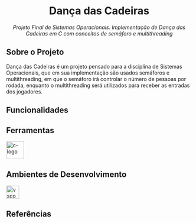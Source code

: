 <h1 align="center" > Dança das Cadeiras </h1>
<p align="center" ><i> Projeto Final de Sistemas Operacionais. Implementação de Dança das Cadeiras em C com conceitos de semáforo e multithreading </i></p>

<h2> Sobre o Projeto </h2>
Dança das Cadeiras é um projeto pensado para a disciplina de Sistemas Operacionais, que em sua implementação são usados semáforos e multithreading, em que o semáforo irá controlar o número de pessoas por rodada, enquanto o multithreading será utilizados para receber as entradas dos jogadores.
<h2> Funcionalidades </h2>

<h2> Ferramentas </h2>
<p display="inline-block">
  <img width="48" src="https://avatars.githubusercontent.com/u/25699522?s=200&v=4" alt="c-logo"/>
</p>

<h2> Ambientes de Desenvolvimento </h2>
<img width="35" src="https://upload.wikimedia.org/wikipedia/commons/thumb/9/9a/Visual_Studio_Code_1.35_icon.svg/2048px-Visual_Studio_Code_1.35_icon.svg.png" alt="vscode-logo"/>

<h2> Referências </h2>
